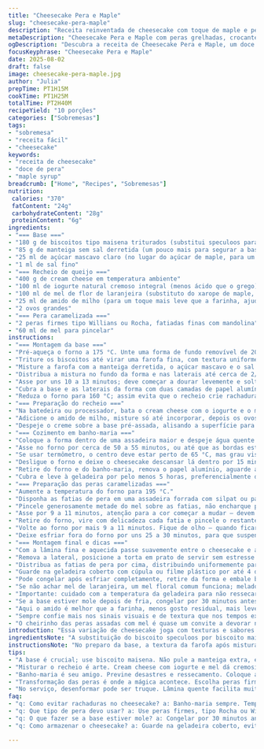```yaml
---
title: "Cheesecake Pera e Maple"
slug: "cheesecake-pera-maple"
description: "Receita reinventada de cheesecake com toque de maple e peras grelhadas, usando base crocante e cremosidade equilibrada. Inclui substituições práticas para ingredientes difíceis, ajustes na cocção para evitar rachaduras e técnicas para deixar o sabor mais complexo. Receita rende 10 porções. Cozimento total próximo de 2h30 com etapas de resfriamento obrigatório. Uso do forno em duas temperaturas para textura ideal. Sem nozes, com farinha mais fina na massa. Uma boa pedida para sobremesas de outono e inverno, que aguça o paladar com a doçura da pera e o aroma típico do açúcar de maple."
metaDescription: "Cheesecake Pera e Maple com peras grelhadas, crocante e saborosa; a combinação perfeita para a sobremesa do outono."
ogDescription: "Descubra a receita de Cheesecake Pera e Maple, um doce incrível que combina textura e sabores únicos, ideal para o inverno."
focusKeyphrase: "Cheesecake Pera e Maple"
date: 2025-08-02
draft: false
image: cheesecake-pera-maple.jpg
author: "Julia"
prepTime: PT1H15M
cookTime: PT1H25M
totalTime: PT2H40M
recipeYield: "10 porções"
categories: ["Sobremesas"]
tags:
- "sobremesa"
- "receita fácil"
- "cheesecake"
keywords:
- "receita de cheesecake"
- "doce de pera"
- "maple syrup"
breadcrumb: ["Home", "Recipes", "Sobremesas"]
nutrition: 
 calories: "370"
 fatContent: "24g"
 carbohydrateContent: "28g"
 proteinContent: "6g"
ingredients:
- "=== Base ==="
- "180 g de biscoitos tipo maisena triturados (substitui speculoos para sabor mais neutro)"
- "85 g de manteiga sem sal derretida (um pouco mais para segurar a base)"
- "25 ml de açúcar mascavo claro (no lugar do açúcar de maple, para um toque mais caramelado)"
- "1 ml de sal fino"
- "=== Recheio de queijo ==="
- "400 g de cream cheese em temperatura ambiente"
- "100 ml de iogurte natural cremoso integral (menos ácido que o grego)"
- "100 ml de mel de flor de laranjeira (substituto do xarope de maple, gosto floral leve)"
- "25 ml de amido de milho (para um toque mais leve que a farinha, ajuda a firmar)"
- "2 ovos grandes"
- "=== Pera caramelizada ==="
- "2 peras firmes tipo Willians ou Rocha, fatiadas finas com mandolina"
- "60 ml de mel para pincelar"
instructions:
- "=== Montagem da base ==="
- "Pré-aqueça o forno a 175 °C. Unte uma forma de fundo removível de 20 cm e forre o fundo com papel manteiga. Mantenha a manteiga derretida à mão para ajustar a textura da massa se necessário."
- "Triture os biscoitos até virar uma farofa fina, com textura uniforme mas não pó demais, para manter certa crocância."
- "Misture a farofa com a manteiga derretida, o açúcar mascavo e o sal até ficar homogêneo. Se estiver muito seco, pingue um pouco mais de manteiga. Não amasse demais para evitar compactação excessiva."
- "Distribua a mistura no fundo da forma e nas laterais até cerca de 2/3 da altura, pressionando com as costas de uma colher para compactar sem espremê-la a ponto de endurecer."
- "Asse por uns 10 a 13 minutos; deve começar a dourar levemente e soltar um aroma tostado. Retire e deixe esfriar. Esse resfriamento evita que o recheio aqueça demais depois."
- "Cubra a base e as laterais da forma com duas camadas de papel alumínio forte – para proteger do vapor durante o banho-maria na cocção do cheesecake. Quanto melhor for vedado, melhor a textura do recheio."
- "Reduza o forno para 160 °C; assim evita que o recheio crie rachaduras por calor excessivo."
- "=== Preparação do recheio ==="
- "Na batedeira ou processador, bata o cream cheese com o iogurte e o mel cuidadosamente até ficar lisinho. Evite bater demais para não incorporar ar e criar bolhas, que dão rachaduras no forno."
- "Adicione o amido de milho, misture só até incorporar, depois os ovos, um a um, envolvendo suavemente com espátula para evitar bater demais."
- "Despeje o creme sobre a base pré-assada, alisando a superfície para uma finalização lisa."
- "=== Cozimento em banho-maria ==="
- "Coloque a forma dentro de uma assadeira maior e despeje água quente até atingir 1/3 da lateral da forma. Isso cria vapor constante e evita que o recheio resseque durante o cozimento."
- "Asse no forno por cerca de 50 a 55 minutos, ou até que as bordas estejam firmes e o centro ainda esteja ligeiramente tremido ao movimento (quando mexer a forma)."
- "Se usar termômetro, o centro deve estar perto de 65 °C, mas grau visual é mais confiável para evitar passar do ponto."
- "Desligue o forno e deixe o cheesecake descansar lá dentro por 15 minutos com a porta entreaberta para evitar choque térmico abrupto—isso previne rachaduras."
- "Retire do forno e do banho-maria, remova o papel alumínio, aguarde a base ficar em temperatura ambiente, ideal umas 45 minutos para esfriar."
- "Cubra e leve à geladeira por pelo menos 5 horas, preferencialmente de um dia para o outro para melhor consistência."
- "=== Preparação das peras caramelizadas ==="
- "Aumente a temperatura do forno para 195 °C."
- "Disponha as fatias de pera em uma assadeira forrada com silpat ou papel manteiga."
- "Pincele generosamente metade do mel sobre as fatias, não encharque para não ficarem moles."
- "Asse por 9 a 11 minutos, atenção para a cor começar a mudar – devem dourar sem queimar, aroma doce de caramelo começando a invadir o ambiente."
- "Retire do forno, vire com delicadeza cada fatia e pincele o restante do mel."
- "Volte ao forno por mais 9 a 11 minutos. Fique de olho – quando ficarem amber brilhantes e flexíveis, mas firmes ao toque, estão no ponto."
- "Deixe esfriar fora do forno por uns 25 a 30 minutos, para que suspendam a cocção residual e mantenham textura agradável."
- "=== Montagem final e dicas ==="
- "Com a lâmina fina e aquecida passe suavemente entre o cheesecake e a forma para soltar as bordas completamente."
- "Remova a lateral, posicione a torta em prato de servir sem estresse."
- "Distribua as fatias de pera por cima, distribuindo uniformemente para uma apresentação rústica mas elegante."
- "Guarde na geladeira coberto com cúpula ou filme plástico por até 4 dias; sabor e textura se estabilizam, ganhando um toque de maturação."
- "Pode congelar após esfriar completamente, retire da forma e embale bem para evitar queimaduras."
- "Se não achar mel de laranjeira, um mel floral comum funciona; melado de cana pode substituir para um toque mais terroso na massa."
- "Importante: cuidado com a temperatura da geladeira para não ressecar demais o cheesecake, lugar ideal é prateleira intermediária."
- "Se a base estiver mole depois de fria, congelar por 30 minutos antes de montar ajuda a firmar."
- "Aqui o amido é melhor que a farinha, menos gosto residual, mais leve no paladar."
- "Sempre confie mais nos sinais visuais e de textura que nos tempos exatos. Cada forno é diferente, adaptação é a alma da cozinha."
- "O cheirinho das peras assadas com mel é quase um convite a devorar na hora, mas vale a pena esperar a rotina final de resfriamento."
introduction: "Essa variação de cheesecake joga com texturas e sabores menos convencionais. Troquei biscoito speculoos por maisena enquanto brinquei com o mel de flor simples no lugar do xarope de bordo. O resultado? Doses balanceadas pra aquele toque cremoso sem pesar no paladar ou ressecar o doce. A base precisa estar crocante na medida certa; se amolecer demais, ou a mistura do recheio não tem ponto certo, fica meio decepcionante. O banho-maria é sacanagem a parte – regula a temperatura para que o queijo cozinhe sem virar omelete. As peras? Ah, melhor parte do aroma! Caramelizadas na medida, ganhando brilho e sabor profundos, fazem toda a diferença. Já briguei com rachaduras e bolhas, aprendi a controlar batida da massa para isso. Timing é chave para a rotina dos fornos caseiros. Adotei o amido no recheio para um toque macio e firme, menos salgadinho que só farinha. Dá para preparar no dia anterior, deixar gelar bem e ir para a festa tranquilo. Substituições? Sempre bom, melado de cana no lugar do mel até combina com a pegada outonal. Maisena no lugar do speculoos: mais neutro, aceita mais sabores. A receita pede atenção, mas recompensa com uma sobremesa que surpreende e se mantém firme – para estações frescas, hugs de cozinha em forma de doce."
ingredientsNote: "A substituição do biscoito speculoos por biscoito maisena é para abrir espaço no sabor, controlando a doçura e aroma das especiarias que o speculoos traz e podem brigar com o mel floral no recheio. Acrescentar um pouco mais de manteiga na massa ajuda a dar liga sem endurecer, levando a uma base menos quebradiça. O açúcar mascavo confere um leve toque caramelado que casa muito bem com a pera. No preparo do recheio, trocar o xarope de bordo pelo mel adiciona notas florais, que equilibram a cremosidade do cream cheese. Usar amido de milho em vez de farinha reduz o peso na massa e evita aquele gosto de 'pasta' que farinha por vezes traz. Os ovos entram para dar estrutura; importante ir devagar no bate-papo com eles para manter o recheio denso mas leve. Para as peras, escolha uma variedade firme, como Rocha ou Willians, que mantém a textura após o cozimento, evitando aquela melequeira indesejada. O mel pincelado nas peras é essencial para caramelização e brilho, troque por açúcar demerara se quiser um toque mais rústico, lembrando que poderá exigir cuidado extra para não queimar. Papel alumínio na forma é para garantir que vapor não entre, preservando a cremosidade do recheio; no banho-maria, garantir temperatura controlada evita rachaduras ou achatamento do cheesecake."
instructionsNote: "No preparo da base, a textura da farofa após misturar com manteiga deve ficar úmida, porém soltinha, fácil de espalhar, sem grudar nas mãos. Assar até começar a dourar é sinal que a crosta começa a firmar, importante para evitar que se quebre ao desenformar. Na hora do recheio, misture só até a consistência ficar homogênea, pesado bater demais pois entra ar demais e causa rachaduras ao assar. Banho-maria mantém o cheesecake umedecido, essencial para evitar rachaduras, serve também para cozimento uniforme. Após assar, a indicação visual de bordas firmes e centro levemente tremido é chave para textura lisa. Descansar dentro do forno evita choque térmico que trinca. O resfriamento prolongado fortalece estrutura e faz a textura encorpar. Para as peras, regule o tempo de assar para que não fiquem moles demais; o mel carameliza e cria aquele brilho que é sinal de que o açúcar está no ponto. Ao manusear o cheesecake para desenformar, passe a lâmina fina aquecida para ajudar na liberação; isso evita desmanchar o bolo. Montar só na hora de servir mantém beleza e textura, com as peras ainda frescas, brilhantes. Para armazenar, manter na geladeira sob cobertura retém umidade e evita absorção de odores estranhos. Congelamento pode ser feito antes da etapa das peras, facilita pré-preparo. Reprovações mais comuns? Base mole, recheio rachado ou peras que viram purê. Controle de umidade e temperatura do forno são suas armas para evitar desastre."
tips:
- "A base é crucial; use biscoito maisena. Não pule a manteiga extra, ela dá liga. Bata a farofa e observe a textura. Deve ser úmida mas soltinha. Se não compactar, vai desmoronar ao desenformar. Asse até começar a dourar. Cuidado para não queimar, aroma é seu guia."
- "Misturar o recheio é arte. Cream cheese com iogurte e mel dá cremosidade, mas fuja das bolhas. Evite excesso de ar. Misture levemente, tudo no tempo certo. O amido de milho vai facilitar a textura, sem gosto pesado da farinha. Visual da mistura é chave para o ponto certo."
- "Banho-maria é seu amigo. Previne desastres e ressecamento. Coloque água quente ao redor, isso mantém a umidade. O centro deve tremer um pouco ao movê-lo. Desligue o forno mas deixe por 15 minutos. Isso evita choque térmico. Serve para deixar o cheesecake com textura perfeita."
- "Transformação das peras é onde a mágica acontece. Escolha peras firmes; nada de amolecidas. O mel é essencial. Pincele gentilmente, e asse na temperatura certa. O brilho vai vir quando o açúcar carameliza. Fique de olho, e retire antes de secarem demais."
- "No serviço, desenformar pode ser truque. Lâmina quente facilita muito. Entre o cheesecake e a forma, só assim não desmancha. Apresente as peras por cima, visual é importante. Cubra e conserve na geladeira. Sabor melhora com o tempo, mas não deixe muito. Congele se precisar."
faq:
- "q: Como evitar rachaduras no cheesecake? a: Banho-maria sempre. Temperatura baixa do forno é crucial. Deixe ele descansar dentro do forno. O centro deve ser levemente tremido ao final."
- "q: Que tipo de pera devo usar? a: Use peras firmes, tipo Rocha ou Willians. Essas mantém textura ao assar. Evite peras muito maduras. Senão, ficam purê."
- "q: O que fazer se a base estiver mole? a: Congelar por 30 minutos antes de montar ajuda. Ajustar a quantidade de manteiga também melhora a firmeza. Se secar demais, perde a crocância."
- "q: Como armazenar o cheesecake? a: Guarde na geladeira coberto, evita secar. Vinte e quatro horas de descanso ajuda a intensificar o sabor. Congele antes de adicionar as peras para melhor conservação."

---
```

